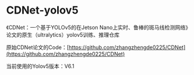 # CDNet-yolov5
《CDNet：一个基于YOLOv5的在Jetson Nano上实时、鲁棒的斑马线检测网络》论文的原生（ultralytics）yolov5训练、推理仓库

原始CDNet论文的Code：[https://github.com/zhangzhengde0225/CDNet](https://github.com/zhangzhengde0225/CDNet)

当前使用的Yolov5版本：V6.1
